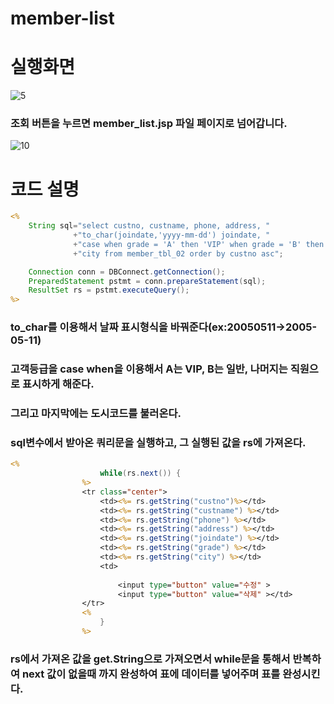 # member-list
# 실행화면
![5](https://user-images.githubusercontent.com/104752580/186562440-3cd4c4c6-56ca-4e94-9622-92bbf28d0dbb.JPG)
### 조회 버튼을 누르면 member_list.jsp 파일 페이지로 넘어갑니다.
![10](https://user-images.githubusercontent.com/104752580/186562621-3ec5d454-31f3-4286-8af6-75339eaf9589.JPG)
# 코드 설명
```jsp
<%
	String sql="select custno, custname, phone, address, "
	          +"to_char(joindate,'yyyy-mm-dd') joindate, "
			  +"case when grade = 'A' then 'VIP' when grade = 'B' then '일반' else '직원' end grade, "
			  +"city from member_tbl_02 order by custno asc";

	Connection conn = DBConnect.getConnection();
	PreparedStatement pstmt = conn.prepareStatement(sql);
	ResultSet rs = pstmt.executeQuery();
%>    
```
### to_char를 이용해서 날짜 표시형식을 바꿔준다(ex:20050511->2005-05-11)
### 고객등급을 case when을 이용해서 A는 VIP, B는 일반, 나머지는 직원으로 표시하게 해준다.
### 그리고 마지막에는 도시코드를 불러온다.
### sql변수에서 받아온 쿼리문을 실행하고, 그 실행된 값을 rs에 가져온다.
```jsp
<%
					while(rs.next()) {
				%>
				<tr class="center">
					<td><%= rs.getString("custno")%></td>
					<td><%= rs.getString("custname") %></td>
					<td><%= rs.getString("phone") %></td>
					<td><%= rs.getString("address") %></td>
					<td><%= rs.getString("joindate") %></td>
					<td><%= rs.getString("grade") %></td>
					<td><%= rs.getString("city") %></td>
					<td>
						
						<input type="button" value="수정" >
						<input type="button" value="삭제" ></td>
				</tr>
				<%
					}
				%>
```
### rs에서 가져온 값을 get.String으로 가져오면서 while문을 통해서 반복하여 next 값이 없을때 까지 완성하여 표에 데이터를 넣어주며 표를 완성시킨다.
